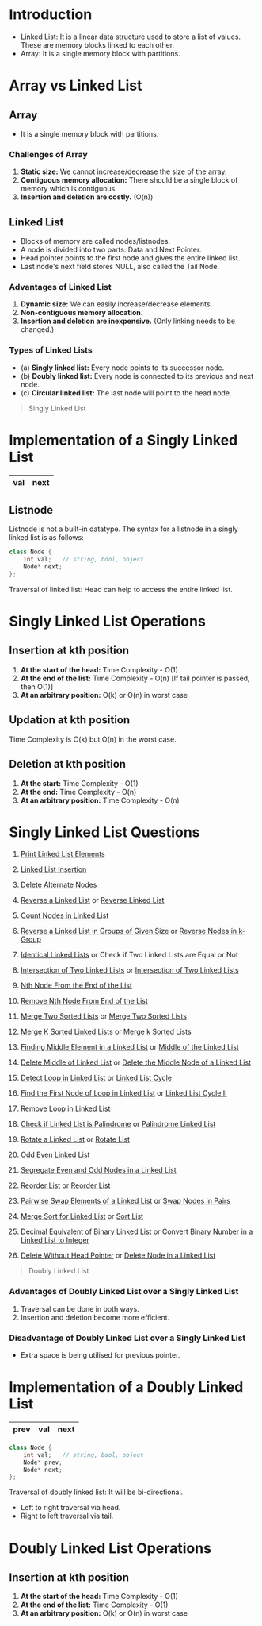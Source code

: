 # Introduction
- Linked List: It is a linear data structure used to store a list of values. These are memory blocks linked to each other.
- Array: It is a single memory block with partitions.

# Array vs Linked List
## Array
- It is a single memory block with partitions.

### Challenges of Array
1. **Static size:** We cannot increase/decrease the size of the array.
2. **Contiguous memory allocation:** There should be a single block of memory which is contiguous.
3. **Insertion and deletion are costly.** (O(n))

## Linked List
- Blocks of memory are called nodes/listnodes.
- A node is divided into two parts: Data and Next Pointer.
- Head pointer points to the first node and gives the entire linked list.
- Last node's next field stores NULL, also called the Tail Node.

### Advantages of Linked List
1. **Dynamic size:** We can easily increase/decrease elements.
2. **Non-contiguous memory allocation.**
3. **Insertion and deletion are inexpensive.** (Only linking needs to be changed.)

### Types of Linked Lists
- (a) **Singly linked list:** Every node points to its successor node.
- (b) **Doubly linked list:** Every node is connected to its previous and next node.
- (c) **Circular linked list:** The last node will point to the head node.

> Singly Linked List
# Implementation of a Singly Linked List
| val | next |
| :--- | :--- |

## Listnode
Listnode is not a built-in datatype. The syntax for a listnode in a singly linked list is as follows:

```cpp
class Node {
    int val;   // string, bool, object
    Node* next;
};
```
Traversal of linked list: Head can help to access the entire linked list.

# Singly Linked List Operations

## Insertion at kth position
1. **At the start of the head:** Time Complexity - O(1)
2. **At the end of the list:** Time Complexity - O(n) [If tail pointer is passed, then O(1)]
3. **At an arbitrary position:** O(k) or O(n) in worst case

## Updation at kth position
Time Complexity is O(k) but O(n) in the worst case.

## Deletion at kth position
1. **At the start:** Time Complexity - O(1)
2. **At the end:** Time Complexity - O(n)
3. **At an arbitrary position:** Time Complexity - O(n)

# Singly Linked List Questions
1. [Print Linked List Elements](https://www.geeksforgeeks.org/problems/print-linked-list-elements/1?page=1&category=Linked%20List&difficulty=School,Basic,Easy&sortBy=submissions)

2. [Linked List Insertion](https://www.geeksforgeeks.org/problems/linked-list-insertion-1587115620/1?page=1&category=Linked%20List&difficulty=School,Basic,Easy&sortBy=submissions)

3. [Delete Alternate Nodes](https://www.geeksforgeeks.org/problems/delete-alternate-nodes/1?page=2&category=Linked%20List&difficulty=School,Basic,Easy&sortBy=submissions)

4. [Reverse a Linked List](https://www.geeksforgeeks.org/problems/reverse-a-linked-list/1?page=1&category=Linked%20List&difficulty=School,Basic,Easy&sortBy=submissions) or [Reverse Linked List](https://leetcode.com/problems/reverse-linked-list/)

5. [Count Nodes in Linked List](https://www.geeksforgeeks.org/problems/count-nodes-of-linked-list/1?page=1&category=Linked%20List&difficulty=School,Basic,Easy,Medium,Hard&sortBy=submissions)

6. [Reverse a Linked List in Groups of Given Size](https://www.geeksforgeeks.org/problems/reverse-a-linked-list-in-groups-of-given-size/1?page=1&category=Linked%20List&difficulty=School,Basic,Easy,Medium,Hard&sortBy=submissions) or [Reverse Nodes in k-Group](https://leetcode.com/problems/reverse-nodes-in-k-group/)

7. [Identical Linked Lists](https://www.geeksforgeeks.org/problems/identical-linked-lists/1?page=1&category=Linked%20List&status=unsolved&sortBy=submissions) or Check if Two Linked Lists are Equal or Not

8. [Intersection of Two Linked Lists](https://www.geeksforgeeks.org/problems/intersection-of-two-linked-list/1?page=3&category=Linked%20List&sortBy=submissions) or [Intersection of Two Linked Lists](https://leetcode.com/problems/intersection-of-two-linked-lists/)

9. [Nth Node From the End of the List](https://www.geeksforgeeks.org/problems/nth-node-from-end-of-linked-list/1?page=1&category=Linked%20List&sortBy=submissions)
    
10. [Remove Nth Node From End of the List](https://leetcode.com/problems/remove-nth-node-from-end-of-list/)

11. [Merge Two Sorted Lists](https://www.geeksforgeeks.org/problems/merge-two-sorted-linked-lists/1?page=1&category=Linked%20List&sortBy=submissions) or [Merge Two Sorted Lists](https://leetcode.com/problems/merge-two-sorted-lists/)

12. [Merge K Sorted Linked Lists](https://www.geeksforgeeks.org/problems/merge-k-sorted-linked-lists/1?page=2&category=Linked%20List&sortBy=submissions) or [Merge k Sorted Lists](https://leetcode.com/problems/merge-k-sorted-lists/)

13. [Finding Middle Element in a Linked List](https://www.geeksforgeeks.org/problems/finding-middle-element-in-a-linked-list/1?page=1&category=Linked%20List&sortBy=submissions) or [Middle of the Linked List](https://leetcode.com/problems/middle-of-the-linked-list/)

14. [Delete Middle of Linked List](https://www.geeksforgeeks.org/problems/delete-middle-of-linked-list/1?page=2&category=Linked%20List&status=unsolved&sortBy=submissions) or [Delete the Middle Node of a Linked List](https://leetcode.com/problems/delete-the-middle-node-of-a-linked-list/)

15. [Detect Loop in Linked List](https://www.geeksforgeeks.org/problems/detect-loop-in-linked-list/1?page=1&category=Linked%20List&status=unsolved&sortBy=submissions) or [Linked List Cycle](https://leetcode.com/problems/linked-list-cycle/)

16. [Find the First Node of Loop in Linked List](https://www.geeksforgeeks.org/problems/find-the-first-node-of-loop-in-linked-list--170645/1?page=1&category=Linked%20List&status=unsolved&sortBy=submissions) or [Linked List Cycle II](https://leetcode.com/problems/linked-list-cycle-ii/)

17. [Remove Loop in Linked List](https://www.geeksforgeeks.org/problems/remove-loop-in-linked-list/1?page=1&category=Linked%20List&status=unsolved&sortBy=submissions)

18. [Check if Linked List is Palindrome](https://www.geeksforgeeks.org/problems/check-if-linked-list-is-pallindrome/1?page=1&category=Linked%20List&status=unsolved&sortBy=submissions) or [Palindrome Linked List](https://leetcode.com/problems/palindrome-linked-list/)

19. [Rotate a Linked List](https://www.geeksforgeeks.org/problems/rotate-a-linked-list/1?page=1&category=Linked%20List&status=unsolved&sortBy=submissions) or [Rotate List](https://leetcode.com/problems/rotate-list/)

20. [Odd Even Linked List](https://leetcode.com/problems/odd-even-linked-list/)

21. [Segregate Even and Odd Nodes in a Linked List](https://www.geeksforgeeks.org/problems/segregate-even-and-odd-nodes-in-a-linked-list5035/1?page=1&category=Linked%20List&status=unsolved&sortBy=submissions) 

22. [Reorder List](https://www.geeksforgeeks.org/problems/reorder-list/1?page=2&category=Linked%20List&status=unsolved&sortBy=submissions) or [Reorder List](https://leetcode.com/problems/reorder-list/)

23. [Pairwise Swap Elements of a Linked List](https://www.geeksforgeeks.org/problems/pairwise-swap-elements-of-a-linked-list-by-swapping-data/1?page=1&category=Linked%20List&status=unsolved&sortBy=submissions) or [Swap Nodes in Pairs](https://leetcode.com/problems/swap-nodes-in-pairs/)

24. [Merge Sort for Linked List](https://www.geeksforgeeks.org/problems/sort-a-linked-list/1?page=2&category=Linked%20List&status=unsolved&sortBy=submissions) or [Sort List](https://leetcode.com/problems/sort-list/)

25. [Decimal Equivalent of Binary Linked List](https://www.geeksforgeeks.org/problems/decimal-equivalent-of-binary-linked-list/1?page=4&category=Linked%20List&sortBy=submissions) or [Convert Binary Number in a Linked List to Integer](https://leetcode.com/problems/convert-binary-number-in-a-linked-list-to-integer/)

26. [Delete Without Head Pointer](https://www.geeksforgeeks.org/problems/delete-without-head-pointer/1?page=1&category=Linked%20List&status=unsolved&sortBy=submissions) or [Delete Node in a Linked List](https://leetcode.com/problems/delete-node-in-a-linked-list/)

> Doubly Linked List
### Advantages of Doubly Linked List over a Singly Linked List
1. Traversal can be done in both ways.
2. Insertion and deletion become more efficient.

### Disadvantage of Doubly Linked List over a Singly Linked List
- Extra space is being utilised for previous pointer.

# Implementation of a Doubly Linked List
| prev | val | next |
| :--- | :--- | :--- |

```cpp
class Node {
    int val;   // string, bool, object
    Node* prev;
    Node* next;
};
```

Traversal of doubly linked list: It will be bi-directional.
- Left to right traversal via head.
- Right to left traversal via tail.

# Doubly Linked List Operations

## Insertion at kth position
1. **At the start of the head:** Time Complexity - O(1)
2. **At the end of the list:** Time Complexity - O(1)
3. **At an arbitrary position:** O(k) or O(n) in worst case